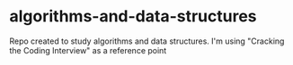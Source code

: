 # algorithms-and-data-structures
Repo created to study algorithms and data structures. I'm using "Cracking the Coding Interview" as a reference point
